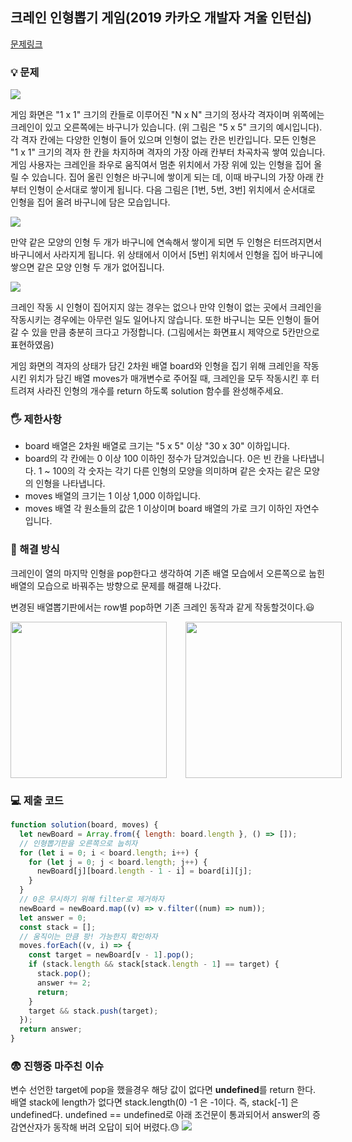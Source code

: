## 크레인 인형뽑기 게임(2019 카카오 개발자 겨울 인턴십)

[문제링크](https://school.programmers.co.kr/learn/courses/30/lessons/64061#)

### 💡 문제

![](https://grepp-programmers.s3.ap-northeast-2.amazonaws.com/files/production/69f1cd36-09f4-4435-8363-b71a650f7448/crane_game_101.png)

게임 화면은 "1 x 1" 크기의 칸들로 이루어진 "N x N" 크기의 정사각 격자이며 위쪽에는 크레인이 있고 오른쪽에는 바구니가 있습니다. (위 그림은 "5 x 5" 크기의 예시입니다). 각 격자 칸에는 다양한 인형이 들어 있으며 인형이 없는 칸은 빈칸입니다. 모든 인형은 "1 x 1" 크기의 격자 한 칸을 차지하며 격자의 가장 아래 칸부터 차곡차곡 쌓여 있습니다. 게임 사용자는 크레인을 좌우로 움직여서 멈춘 위치에서 가장 위에 있는 인형을 집어 올릴 수 있습니다. 집어 올린 인형은 바구니에 쌓이게 되는 데, 이때 바구니의 가장 아래 칸부터 인형이 순서대로 쌓이게 됩니다. 다음 그림은 [1번, 5번, 3번] 위치에서 순서대로 인형을 집어 올려 바구니에 담은 모습입니다.

![](https://grepp-programmers.s3.ap-northeast-2.amazonaws.com/files/production/638e2162-b1e4-4bbb-b0d7-62d31e97d75c/crane_game_102.png)

만약 같은 모양의 인형 두 개가 바구니에 연속해서 쌓이게 되면 두 인형은 터뜨려지면서 바구니에서 사라지게 됩니다. 위 상태에서 이어서 [5번] 위치에서 인형을 집어 바구니에 쌓으면 같은 모양 인형 두 개가 없어집니다.

![](https://grepp-programmers.s3.ap-northeast-2.amazonaws.com/files/production/8569d736-091e-4771-b2d3-7a6e95a20c22/crane_game_103.gif)

크레인 작동 시 인형이 집어지지 않는 경우는 없으나 만약 인형이 없는 곳에서 크레인을 작동시키는 경우에는 아무런 일도 일어나지 않습니다. 또한 바구니는 모든 인형이 들어갈 수 있을 만큼 충분히 크다고 가정합니다. (그림에서는 화면표시 제약으로 5칸만으로 표현하였음)

게임 화면의 격자의 상태가 담긴 2차원 배열 board와 인형을 집기 위해 크레인을 작동시킨 위치가 담긴 배열 moves가 매개변수로 주어질 때, 크레인을 모두 작동시킨 후 터트려져 사라진 인형의 개수를 return 하도록 solution 함수를 완성해주세요.

### 🖐️ 제한사항

- board 배열은 2차원 배열로 크기는 "5 x 5" 이상 "30 x 30" 이하입니다.
- board의 각 칸에는 0 이상 100 이하인 정수가 담겨있습니다.
  0은 빈 칸을 나타냅니다.
  1 ~ 100의 각 숫자는 각기 다른 인형의 모양을 의미하며 같은 숫자는 같은 모양의 인형을 나타냅니다.
- moves 배열의 크기는 1 이상 1,000 이하입니다.
- moves 배열 각 원소들의 값은 1 이상이며 board 배열의 가로 크기 이하인 자연수입니다.

### 🥸 해결 방식

크레인이 열의 마지막 인형을 pop한다고 생각하여 기존 배열 모습에서 오른쪽으로 눕힌 배열의 모습으로 바꿔주는 방향으로 문제를 해결해 나갔다.

변경된 배열뽑기판에서는 row별 pop하면 기존 크레인 동작과 같게 작동할것이다.😃

<div style="display:flex; gap:30px">
  <div>
<img src="https://velog.velcdn.com/images/radin/post/b0426780-1ea1-466a-bf42-66f21aaf8d4b/image.png" width="250px">
    </div>
  <div>
<img src="https://velog.velcdn.com/images/radin/post/aa210035-79ce-4df4-93f5-18d9bedc4b32/image.png" width="250px">
    </div>
</div>

### 💻 제출 코드

```javascript
function solution(board, moves) {
  let newBoard = Array.from({ length: board.length }, () => []);
  // 인형뽑기판을 오른쪽으로 눕히자
  for (let i = 0; i < board.length; i++) {
    for (let j = 0; j < board.length; j++) {
      newBoard[j][board.length - 1 - i] = board[i][j];
    }
  }
  // 0은 무시하기 위해 filter로 제거하자
  newBoard = newBoard.map((v) => v.filter((num) => num));
  let answer = 0;
  const stack = [];
  // 움직이는 만큼 팡! 가능한지 확인하자
  moves.forEach((v, i) => {
    const target = newBoard[v - 1].pop();
    if (stack.length && stack[stack.length - 1] == target) {
      stack.pop();
      answer += 2;
      return;
    }
    target && stack.push(target);
  });
  return answer;
}
```

### 😨 진행중 마주친 이슈

변수 선언한 target에 pop을 했을경우 해당 값이 없다면 **undefined**를 return 한다.
배열 stack에 length가 없다면 stack.length(0) -1 은 -1이다. 즉, stack[-1] 은 undefined다.
undefined == undefined로 아래 조건문이 통과되어서 answer의 증감연산자가 동작해 버려 오답이 되어 버렸다.😓
![](https://velog.velcdn.com/images/radin/post/c12461c8-7040-4841-805c-a93725569ce9/image.png)
